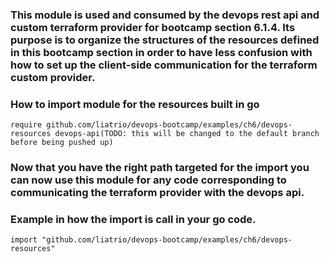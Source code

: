 
### This module is used and consumed by the devops rest api and custom terraform provider for bootcamp section 6.1.4. Its purpose is to organize the structures of the resources defined in this bootcamp section in order to have less confusion with how to set up the client-side communication for the terraform custom provider.

### How to import module for the resources built in go
```
require github.com/liatrio/devops-bootcamp/examples/ch6/devops-resources devops-api(TODO: this will be changed to the default branch before being pushed up)    
```

### Now that you have the right path targeted for the import you can now use this module for any code corresponding to communicating the terraform provider with the devops api.

### Example in how the import is call in your go code.
```
import "github.com/liatrio/devops-bootcamp/examples/ch6/devops-resources"
```
